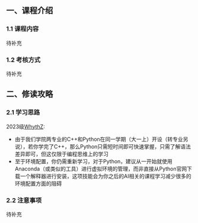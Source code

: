 ## 一、课程介绍

### 1.1 课程内容
待补充

### 1.2 考核方式
待补充

## 二、修读攻略

### 2.1 学习思路
2023级[WhythZ](https://github.com/WhythZ):

- 由于我们学院两专业的C++和Python在同一学期（大一上）开设（转专业另说），若你学完了C++，那么Python只需短时间即可快速掌握，只需了解语法差异即可，但这仅限于编程思维上的学习
- 至于环境配置，你仍需重新学习，对于Python，建议从一开始就使用Anaconda（或类似的工具）进行虚拟环境的管理，而非直接从Python官网下载一个解释器进行安装，这项技能会为你之后的AI相关的课程学习减少很多的环境配置方面的阻碍

### 2.2 注意事项
待补充